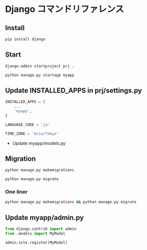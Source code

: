 # Django コマンドリファレンス

## Install

```bash
pip install django
```

## Start

```bash
django-admin startproject prj .
```

```bash
python manage.py startapp myapp
```

## Update INSTALLED_APPS in prj/settings.py

```python
INSTALLED_APPS = [
    ...
    'myapp',
]

LANGUAGE_CODE = 'ja'

TIME_ZONE = 'Asia/Tokyo'
```

- Update myapp/models.py

## Migration

```bash
python manage.py makemigrations
```

```bash
python manage.py migrate
```

### One liner

```bash
python manage.py makemigrations && python manage.py migrate
```

## Update myapp/admin.py

```python
from django.contrib import admin
from .models import MyModel

admin.site.register(MyModel)
```
